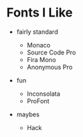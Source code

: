 
[comment]: #(fonts.md)

# Fonts I Like

* fairly standard
  * Monaco
  * Source Code Pro
  * Fira Mono
  * Anonymous Pro

* fun
  * Inconsolata
  * ProFont

* maybes
  * Hack
